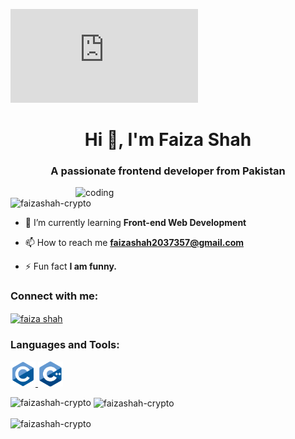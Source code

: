 ![logo](https://github.com/faizashah-crypto/faizashah-crypto/blob/main/README.md)
<h1 align="center">Hi 👋, I'm Faiza Shah</h1>
<h3 align="center">A passionate frontend developer from Pakistan</h3>

<img align="right" alt="coding" width="400" src="https://cdn.dribbble.com/users/4055494/screenshots/15215756/media/d2b66c4ca0192aa26d103448b3d1518b.gif">

<p align="left"> <img src="https://komarev.com/ghpvc/?username=faizashah-crypto&label=Profile%20views&color=0e75b6&style=flat" alt="faizashah-crypto" /> </p>

- 🌱 I’m currently learning **Front-end Web Development**

- 📫 How to reach me **faizashah2037357@gmail.com**

- ⚡ Fun fact **I am funny.**

<h3 align="left">Connect with me:</h3>
<p align="left">
<a href="https://linkedin.com/in/faiza shah" target="blank"><img align="center" src="https://raw.githubusercontent.com/rahuldkjain/github-profile-readme-generator/master/src/images/icons/Social/linked-in-alt.svg" alt="faiza shah" height="30" width="40" /></a>
</p>

<h3 align="left">Languages and Tools:</h3>
<p align="left"> <a href="https://www.cprogramming.com/" target="_blank" rel="noreferrer"> <img src="https://raw.githubusercontent.com/devicons/devicon/master/icons/c/c-original.svg" alt="c" width="40" height="40"/> </a> <a href="https://www.w3schools.com/cpp/" target="_blank" rel="noreferrer"> <img src="https://raw.githubusercontent.com/devicons/devicon/master/icons/cplusplus/cplusplus-original.svg" alt="cplusplus" width="40" height="40"/> </a> </p>

<p><img align="left" src="https://github-readme-stats.vercel.app/api/top-langs?username=faizashah-crypto&show_icons=true&locale=en&layout=compact" alt="faizashah-crypto" /></p>

<p>&nbsp;<img align="center" src="https://github-readme-stats.vercel.app/api?username=faizashah-crypto&show_icons=true&locale=en" alt="faizashah-crypto" /></p>

<p><img align="center" src="https://github-readme-streak-stats.herokuapp.com/?user=faizashah-crypto&" alt="faizashah-crypto" /></p>
